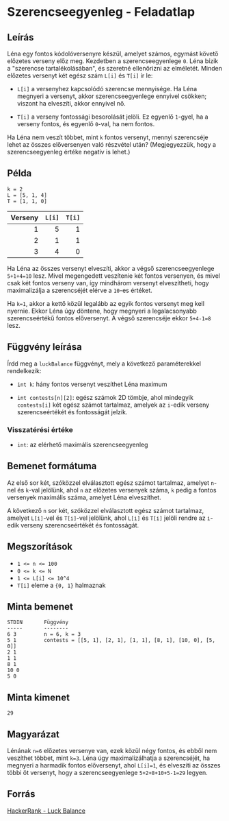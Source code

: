 # Szerencseegyenleg - Feladatlap

## Leírás

Léna egy fontos kódolóversenyre készül, amelyet számos, egymást követő előzetes verseny előz meg. Kezdetben a szerencseegyenlege `0`. Léna bízik a "szerencse tartalékolásában", és szeretné ellenőrizni az elméletét. Minden előzetes versenyt két egész szám `L[i]` és `T[i]` ír le:

- `L[i]` a versenyhez kapcsolódó szerencse mennyisége. Ha Léna megnyeri a versenyt, akkor szerencseegyenlege ennyivel csökken; viszont ha elveszíti, akkor ennyivel nő.

- `T[i]` a verseny fontossági besorolását jelöli. Ez egyenlő `1`-gyel, ha a verseny fontos, és egyenlő `0`-val, ha nem fontos.

Ha Léna nem veszít többet, mint `k` fontos versenyt, mennyi szerencséje lehet az összes előversenyen való részvétel után? (Megjegyezzük, hogy a szerencseegyenleg értéke negatív is lehet.)

## Példa

```
k = 2
L = [5, 1, 4]
T = [1, 1, 0]
```
| Verseny | `L[i]` | `T[i]` |
| -----------: | -----------: | -----------: |
| 1 | 5 | 1 |
| 2 | 1 | 1 |
| 3 | 4 | 0 |

Ha Léna az összes versenyt elveszíti, akkor a végső szerencseegyenlege `5+1+4=10` lesz. Mivel megengedett veszítenie két fontos versenyen, és mivel csak két fontos verseny van, így mindhárom versenyt elveszítheti, hogy maximalizálja a szerencséjét elérve a `10`-es értéket.

Ha `k=1`, akkor a kettő közül legalább az egyik fontos versenyt meg kell nyernie. Ekkor Léna úgy döntene, hogy megnyeri a legalacsonyabb szerencseértékű fontos előversenyt. A végső szerencséje ekkor `5+4-1=8` lesz.

## Függvény leírása
Írdd meg a `luckBalance` függvényt, mely a következő paraméterekkel rendelkezik:

- `int k`: hány fontos versenyt veszíthet Léna maximum

- `int contests[n][2]`: egész számok 2D tömbje, ahol mindegyik `contests[i]` két egész számot tartalmaz, amelyek az `i`-edik verseny szerencseértékét és fontosságát jelzik.

### Visszatérési értéke

- `int`: az elérhető maximális szerencseegyenleg

## Bemenet formátuma

Az első sor két, szóközzel elválasztott egész számot tartalmaz, amelyet `n`-nel és `k`-val jelölünk, ahol `n`  az előzetes versenyek száma, `k` pedig a fontos versenyek maximális száma, amelyet Léna elveszíthet.

A következő `n` sor két, szóközzel elválasztott egész számot tartalmaz, amelyet `L[i]`-vel és `T[i]`-vel jelölünk, ahol `L[i]` és `T[i]` jelöli rendre az `i`-edik verseny szerencseértékét és fontosságát.

## Megszorítások
- `1 <= n <= 100`
- `0 <= k <= N`
- `1 <= L[i] <= 10^4`
- `T[i]` eleme a  `{0, 1}` halmaznak

## Minta bemenet

```
STDIN       Függvény
-----       --------
6 3         n = 6, k = 3
5 1         contests = [[5, 1], [2, 1], [1, 1], [8, 1], [10, 0], [5, 0]]
2 1
1 1
8 1
10 0
5 0
```
## Minta kimenet
```
29
```

## Magyarázat
Lénának `n=6` előzetes versenye van, ezek közül négy fontos, és ebből nem veszíthet többet, mint `k=3`. Léna úgy maximalizálhatja a szerencséjét, ha megnyeri a harmadik fontos előversenyt, ahol `L[i]=1`, és elveszíti az összes többi öt versenyt, hogy a szerencseegyenlege `5+2+8+10+5-1=29` legyen.

## Forrás
[HackerRank - Luck Balance](https://www.hackerrank.com/challenges/luck-balance/problem)